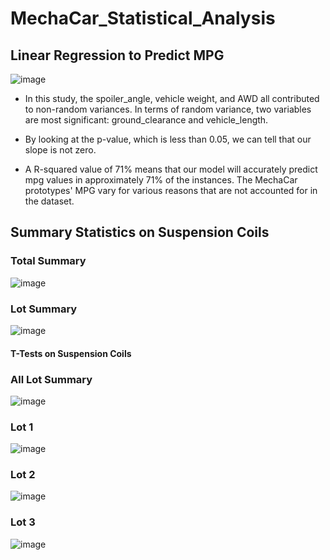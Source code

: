 # MechaCar_Statistical_Analysis



## Linear Regression to Predict MPG
![image](https://user-images.githubusercontent.com/78935551/121794826-6eab6480-cbd9-11eb-92fb-52e5a9d52755.png)

- In this study, the spoiler_angle, vehicle weight, and AWD all contributed to non-random variances. In terms of random variance, two variables are most significant: ground_clearance and vehicle_length.

- By looking at the p-value, which is less than 0.05, we can tell that our slope is not zero.

- A R-squared value of 71% means that our model will accurately predict mpg values in approximately 71% of the instances. The MechaCar prototypes' MPG vary for various reasons that are not accounted for in the dataset.

## Summary Statistics on Suspension Coils

### Total Summary 

![image](https://user-images.githubusercontent.com/78935551/121795097-6bb17380-cbdb-11eb-8aa3-b873a1ce0590.png)

### Lot Summary 
![image](https://user-images.githubusercontent.com/78935551/121795111-7f5cda00-cbdb-11eb-9718-b110740cf848.png)

#### T-Tests on Suspension Coils

### All Lot Summary
![image](https://user-images.githubusercontent.com/78935551/121795525-a9180000-cbdf-11eb-832c-c3ee97ee0890.png)


### Lot 1
![image](https://user-images.githubusercontent.com/78935551/121795472-4a528680-cbdf-11eb-965e-3a038fe6e0c0.png)

### Lot 2
![image](https://user-images.githubusercontent.com/78935551/121795539-c64cce80-cbdf-11eb-9f11-ee588c471952.png)


### Lot 3 
![image](https://user-images.githubusercontent.com/78935551/121795543-d2389080-cbdf-11eb-9268-106fbc77f040.png)








